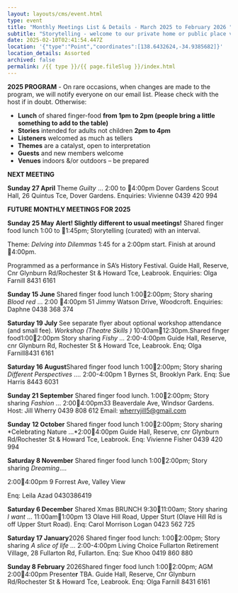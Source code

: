 ```yaml
---
layout: layouts/cms/event.html
type: event
title: "Monthly Meetings List & Details - March 2025 to February 2026 "
subtitle: "Storytelling - welcome to our private home or public place venues! "
date: 2025-02-10T02:41:54.447Z
location: '{"type":"Point","coordinates":[138.6432624,-34.9385682]}'
location_details: Assorted
archived: false
permalink: /{{ type }}/{{ page.fileSlug }}/index.html
---
```

**2025 PROGRAM** - On rare occasions, when changes are made to the program, we will notify everyone on our email list. 
Please check with the host if in doubt.
Otherwise:

* **Lunch** of shared finger-food  **from 1pm to 2pm (people bring a little something to add to the table)**
* **Stories** intended for adults not children **2pm to 4pm**
* **Listeners** welcomed as much as tellers
* **Themes** are a catalyst, open to interpretation
* **Guests** and new members welcome
* **Venues** indoors &/or outdoors – be prepared

**NEXT MEETING** 

**Sunday 27 April** Theme *Guilty* … 2:00 to 4:00pm Dover Gardens Scout Hall, 26 Quintus Tce, Dover Gardens. Enquiries: Vivienne  0439 420 994

**FUTURE MONTHLY MEETINGS FOR 2025**

**Sunday 25 May** **Alert! Slightly different to usual meetings!** Shared finger food lunch 1:00 to 1:45pm; Storytelling (curated) with an interval. 

Theme: *Delving into Dilemmas*  1:45 for a 2:00pm start. Finish at around 4:00pm. 

Programmed as a performance in SA’s History Festival. Guide Hall, Reserve, Cnr Glynburn Rd/Rochester St & Howard Tce, Leabrook. Enquiries: Olga Farnill 8431 6161

**Sunday 15 June** Shared finger food lunch 1:002:00pm; Story sharing *Blood red* … 2:00 4:00pm 51 Jimmy Watson Drive, Woodcroft. Enquiries: Daphne 0438 368 374

**Saturday 19 July** See separate flyer about optional workshop attendance (and small fee). *Workshop (Theatre Skills )* 10:00am12:30pm.Shared finger food1:002:00pm Story sharing *Fishy …* 2:00-4:00pm Guide Hall, Reserve, cnr Glynburn Rd, Rochester St & Howard Tce, Leabrook. Enq; Olga Farnill8431 6161

**Saturday 16 August**Shared finger food lunch 1:002:00pm; Story sharing *Different Perspectives .…* 2:00-4:00pm 1 Byrnes St, Brooklyn Park. Enq: Sue Harris 8443 6031

**Sunday 21 September** Shared finger food lunch. 1:002:00pm; Story sharing *Fashion* … 2:004:00pm33 Beaverdale Ave, Windsor Gardens. Host: Jill Wherry 0439 808 612 Email: [wherryjill5@gmail.com](mailto:wherryjill5@gmail.com)

**Sunday** **12 October** Shared finger food lunch 1:002:00pm; Story sharing *Celebrating Nature …*2:004:00pm Guide Hall, Reserve, cnr Glynburn Rd/Rochester St & Howard Tce, Leabrook. Enq: Vivienne Fisher 0439 420 994

**Saturday 8 November** Shared finger food lunch 1:002:00pm; Story sharing *Dreaming*.…

[](<>)2:004:00pm 9 Forrest Ave, Valley View

Enq: Leila Azad 0430386419

**Saturday 6 December** Shared Xmas BRUNCH 9:3011:00am; Story sharing *I want* … 11:00am1:00pm 13 Olave Hill Road, Upper Sturt (Olave Hill Rd is off Upper Sturt Road). Enq: Carol Morrison Logan 0423 562 725

**Saturday 17 January**2026 Shared finger food lunch: 1:002:00pm; Story sharing *A slice of life …* 2:00-4:00pm Living Choice Fullarton Retirement Village, 28 Fullarton Rd, Fullarton. Enq: Sue Khoo 0419 860 880

**Sunday 8 February** 2026Shared finger food lunch 1:002:00pm; AGM 2:004:00pm Presente**r** TBA. Guide Hall, Reserve, Cnr Glynburn Rd/Rochester St & Howard Tce, Leabrook. Enq: Olga Farnill 8431 6161